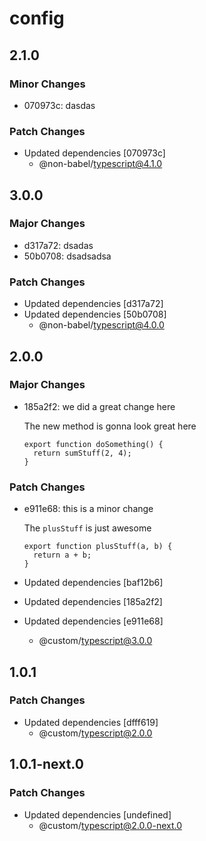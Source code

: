 # config

## 2.1.0

### Minor Changes

- 070973c: dasdas

### Patch Changes

- Updated dependencies [070973c]
  - @non-babel/typescript@4.1.0

## 3.0.0

### Major Changes

- d317a72: dsadas
- 50b0708: dsadsadsa

### Patch Changes

- Updated dependencies [d317a72]
- Updated dependencies [50b0708]
  - @non-babel/typescript@4.0.0

## 2.0.0

### Major Changes

- 185a2f2: we did a great change here

  The new method is gonna look great here

  ```
  export function doSomething() {
  	return sumStuff(2, 4);
  }
  ```

### Patch Changes

- e911e68: this is a minor change

  The `plusStuff` is just awesome

  ```
  export function plusStuff(a, b) {
  	return a + b;
  }
  ```

- Updated dependencies [baf12b6]
- Updated dependencies [185a2f2]
- Updated dependencies [e911e68]
  - @custom/typescript@3.0.0

## 1.0.1

### Patch Changes

- Updated dependencies [dfff619]
  - @custom/typescript@2.0.0

## 1.0.1-next.0

### Patch Changes

- Updated dependencies [undefined]
  - @custom/typescript@2.0.0-next.0
